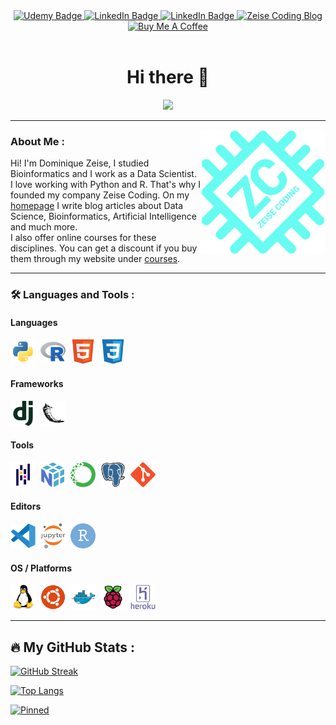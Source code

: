 
<div id="header" align="center">
  <div id="badges">
    <a href="https://www.udemy.com/user/dominique-zeise-2/">
      <img src="https://img.shields.io/badge/Udemy-A435F0?style=for-the-badge&logo=Udemy&logoColor=white" alt="Udemy Badge"/>
    </a>
    <a href="https://www.linkedin.com/company/zeise-coding/">
      <img src="https://img.shields.io/badge/LinkedIn-45A29E?style=for-the-badge&logo=linkedin&logoColor=white" alt="LinkedIn Badge"/>
    </a>
    <a href="https://www.linkedin.com/in/dominique-zeise/">
      <img src="https://img.shields.io/badge/LinkedIn-blue?style=for-the-badge&logo=linkedin&logoColor=white" alt="LinkedIn Badge"/>
    </a>
    <a href="https://www.zeise-coding.de/">
      <img src="https://img.shields.io/badge/-Zeise%20Coding-45A29E?style=for-the-badge" alt="Zeise Coding Blog"/>
    </a>
  </div>  
  <a href="https://www.buymeacoffee.com/zeisecoding" target="_blank"><img src="https://cdn.buymeacoffee.com/buttons/default-orange.png" alt="Buy Me A Coffee" height="41" width="174"></a><br>
  <img src="https://komarev.com/ghpvc/?username=CharliesCodes&style=flat-square&color=blue" alt=""/>
</div>


<h1 align="center">
Hi there 👋
</h1>

<div align="center">
  <img src="https://media.giphy.com/media/XIqCQx02E1U9W/giphy.gif" width="400"/>
</div>

---
<a href="https://www.zeise-coding.de/" target="_blank">
  <img align="right" src="https://github.com/CharliesCodes/CharliesCodes/blob/main/png/Logo_ZC_final_hellblau.png" alt="drawing" width="200"/>
</a>

### About Me :
Hi! I'm Dominique Zeise, I studied Bioinformatics and I work as a Data Scientist.<br>
I love working with Python and R. That's why I founded my company Zeise Coding. On my [homepage](https://www.zeise-coding.de/) I write blog articles about Data Science, Bioinformatics, Artificial Intelligence and much more.<br>
I also offer online courses for these disciplines. You can get a discount if you buy them through my website under [courses](https://www.zeise-coding.de/kurse/).

---

### :hammer_and_wrench: Languages and Tools :
#### Languages
<div>
  <img src="https://github.com/devicons/devicon/blob/master/icons/python/python-original.svg" title="Python" alt="Python" width="40" height="40"/>&nbsp;
  <img src="https://github.com/devicons/devicon/blob/master/icons/r/r-original.svg" title="R" alt="R" width="40" height="40"/>&nbsp;
  <img src="https://github.com/devicons/devicon/blob/master/icons/html5/html5-original.svg" title="HTM5" alt="HTML5" width="40" height="40"/>&nbsp;
  <img src="https://github.com/devicons/devicon/blob/master/icons/css3/css3-original.svg" title="CSS3" alt="CSS3" width="40" height="40"/>&nbsp;
</div>

#### Frameworks
<div>
  <img src="https://github.com/devicons/devicon/blob/master/icons/django/django-plain.svg" title="Django" alt="Django" width="40" height="40"/>&nbsp;
  <img src="https://github.com/devicons/devicon/blob/master/icons/flask/flask-original.svg" title="Flask" alt="Flask" width="40" height="40"/>&nbsp;
</div>

#### Tools
<div>
  <img src="https://github.com/devicons/devicon/blob/master/icons/pandas/pandas-original.svg" title="Pandas" alt="Pandas" width="40" height="40"/>&nbsp;
  <img src="https://github.com/devicons/devicon/blob/master/icons/numpy/numpy-original.svg" title="Numpy" alt="Numpy" width="40" height="40"/>&nbsp;
  <img src="https://github.com/devicons/devicon/blob/master/icons/anaconda/anaconda-original.svg" title="Anaconda" alt="Anaconda" width="40" height="40"/>&nbsp;
  <img src="https://github.com/devicons/devicon/blob/master/icons/postgresql/postgresql-original.svg" title="Postgresql" alt="Postgresql" width="40" height="40"/>&nbsp;
  <img src="https://github.com/devicons/devicon/blob/master/icons/git/git-original.svg" title="Git" alt="Git" width="40" height="40"/>&nbsp;
</div>

#### Editors
<div>
 <img src="https://github.com/devicons/devicon/blob/master/icons/vscode/vscode-original.svg" title="VSCode" alt="VSCode" width="40" height="40"/>&nbsp;
 <img src="https://github.com/devicons/devicon/blob/master/icons/jupyter/jupyter-original-wordmark.svg" title="Jupyter" alt="Jupyter" width="40" height="40"/>&nbsp;
  <img src="https://github.com/devicons/devicon/blob/master/icons/rstudio/rstudio-original.svg" title="RStudio" alt="RStudio" width="40" height="40"/>&nbsp;
</div>

#### OS / Platforms
<div>
 <img src="https://github.com/devicons/devicon/blob/master/icons/linux/linux-original.svg" title="Linux" alt="Linux" width="40" height="40"/>&nbsp;
 <img src="https://github.com/devicons/devicon/blob/master/icons/ubuntu/ubuntu-plain.svg" title="Ubuntu" alt="Ubuntu" width="40" height="40"/>&nbsp;
 <img src="https://github.com/devicons/devicon/blob/master/icons/docker/docker-original.svg" title="Docker" alt="Docker" width="40" height="40"/>&nbsp;
 <img src="https://github.com/devicons/devicon/blob/master/icons/raspberrypi/raspberrypi-original.svg" title="Raspberrypi" alt="Raspberrypi" width="40" height="40"/>&nbsp;
 <img src="https://github.com/devicons/devicon/blob/master/icons/heroku/heroku-original-wordmark.svg" title="Heroku" alt="Heroku" width="40" height="40"/>&nbsp;
</div>

---

## :fire: My GitHub Stats :

[![GitHub Streak](http://github-readme-streak-stats.herokuapp.com?user=CharliesCodes&theme=dark&background=000000)](https://git.io/streak-stats)

[![Top Langs](https://github-readme-stats.vercel.app/api/top-langs/?username=CharliesCodes&layout=compact&theme=vision-friendly-dark)](https://github.com/anuraghazra/github-readme-stats)


[![Pinned](https://github-readme-stats.vercel.app/api/pin/?username=CharliesCodes&repo=bioinformatics&title_color=ffffff&text_color=c9cacc&icon_color=2bbc8a&bg_color=1d1f21)][2]



<!-- Links -->
[1]: https://www.linkedin.com/in/dominique-zeise/
[2]: https://github.com/CharliesCodes

<!--- THx to https://towardsdatascience.com/build-a-stunning-readme-for-your-github-profile-9b80434fe5d7 
and 
https://www.sitepoint.com/github-profile-readme/-->
